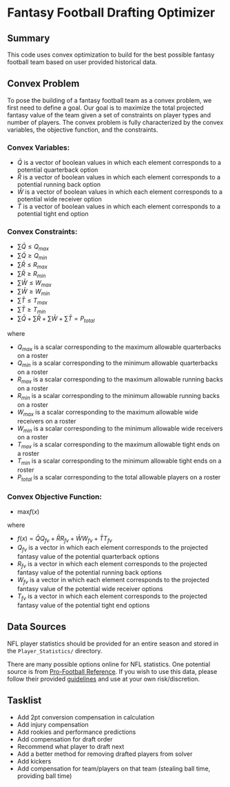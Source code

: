 # Fantasy Football Drafting Optimizer

## Summary
This code uses convex optimization to build for the best possible fantasy football team based on user provided historical data. 

## Convex Problem
To pose the building of a fantasy football team as a convex problem, we first need to define a goal. Our goal is to maximize the total projected fantasy value of the team given a set of constraints on player types and number of players. The convex problem is fully characterized by the convex variables, the objective function, and the constraints.

### Convex Variables:
- $\bar{Q}$ is a vector of boolean values in which each element corresponds to a potential quarterback option
- $\bar{R}$ is a vector of boolean values in which each element corresponds to a potential running back option
- $\bar{W}$ is a vector of boolean values in which each element corresponds to a potential wide receiver option
- $\bar{T}$ is a vector of boolean values in which each element corresponds to a potential tight end option

### Convex Constraints:
- $\sum\bar{Q} \le Q_{max}$
- $\sum\bar{Q} \ge Q_{min}$
- $\sum\bar{R} \le R_{max}$
- $\sum\bar{R} \ge R_{min}$
- $\sum\bar{W} \le W_{max}$
- $\sum\bar{W} \ge W_{min}$
- $\sum\bar{T} \le T_{max}$
- $\sum\bar{T} \ge T_{min}$
- $\sum\bar{Q} + \sum\bar{R} + \sum\bar{W} + \sum\bar{T} = P_{total}$ 

where
- $Q_{max}$ is a scalar corresponding to the maximum allowable quarterbacks on a roster
- $Q_{min}$ is a scalar corresponding to the minimum allowable quarterbacks on a roster
- $R_{max}$ is a scalar corresponding to the maximum allowable running backs on a roster
- $R_{min}$ is a scalar corresponding to the minimum allowable running backs on a roster
- $W_{max}$ is a scalar corresponding to the maximum allowable wide receivers on a roster
- $W_{min}$ is a scalar corresponding to the minimum allowable wide receivers on a roster
- $T_{max}$ is a scalar corresponding to the maximum allowable tight ends on a roster
- $T_{min}$ is a scalar corresponding to the minimum allowable tight ends on a roster
- $P_{total}$ is a scalar corresponding to the total allowable players on a roster

### Convex Objective Function:
- $\max_{} f(x)$

where
- $f(x) = \bar{Q} Q_{fv} + \bar{R} R_{fv} + \bar{W} W_{fv} + \bar{T} T_{fv}$
- $Q_{fv}$ is a vector in which each element corresponds to the projected fantasy value of the potential quarterback options
- $R_{fv}$ is a vector in which each element corresponds to the projected fantasy value of the potential running back options
- $W_{fv}$ is a vector in which each element corresponds to the projected fantasy value of the potential wide receiver options
- $T_{fv}$ is a vector in which each element corresponds to the projected fantasy value of the potential tight end options

## Data Sources
NFL player statistics should be provided for an entire season and stored in the `Player_Statistics/` directory.

There are many possible options online for NFL statistics. One potential source is from [Pro-Football Reference](https://www.pro-football-reference.com/). If you wish to use this data, please follow their provided [guidelines](https://www.sports-reference.com/data_use.html) and use at your own risk/discretion. 

## Tasklist
- Add 2pt conversion compensation in calculation
- Add injury compensation
- Add rookies and performance predictions
- Add compensation for draft order
- Recommend what player to draft next 
- Add a better method for removing drafted players from solver
- Add kickers
- Add compensation for team/players on that team (stealing ball time, providing ball time)
